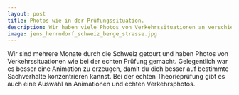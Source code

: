 ```yaml
---
layout: post
title: Photos wie in der Prüfungssituation.
description: Wir haben viele Photos von Verkehrssituationen an verschiedenen Orten der Schweiz für dich gemacht.
image: jens_herrndorf_schweiz_berge_strasse.jpg
---
```


Wir sind mehrere Monate durch die Schweiz getourt und haben Photos von Verkehrssituationen wie bei der echten Prüfung gemacht. Gelegentlich war es besser eine Animation zu erzeugen, damit du dich besser auf bestimmte Sachverhalte konzentrieren kannst. Bei der echten Theorieprüfung gibt es auch eine Auswahl an Animationen und echten Verkehrsphotos.
